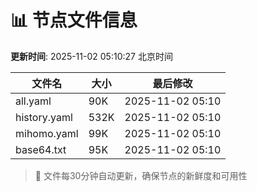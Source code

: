 # 📊 节点文件信息

**更新时间**: 2025-11-02 05:10:27 北京时间

| 文件名 | 大小 | 最后修改 |
|--------|------|----------|
| all.yaml | 90K | 2025-11-02 05:10 |
| history.yaml | 532K | 2025-11-02 05:10 |
| mihomo.yaml | 99K | 2025-11-02 05:10 |
| base64.txt | 95K | 2025-11-02 05:10 |

> 🔄 文件每30分钟自动更新，确保节点的新鲜度和可用性
